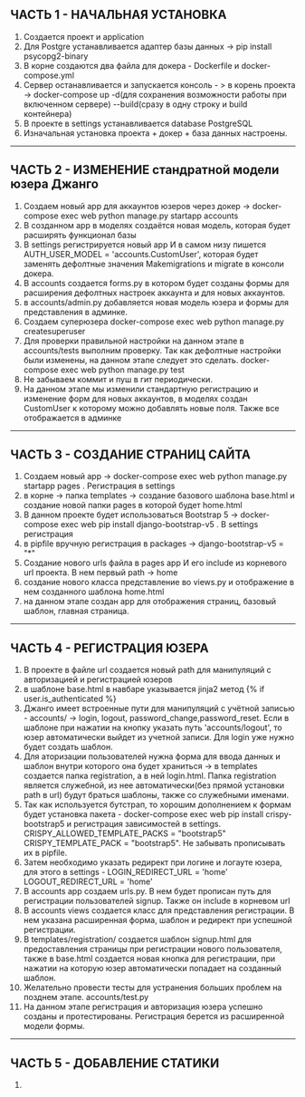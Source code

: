 ЧАСТЬ 1 - НАЧАЛЬНАЯ УСТАНОВКА
----------------------------------------------------------------
1. Создается проект и application
2. Для Postgre устанавливается адаптер базы данных -> pip install psycopg2-binary
3. В корне создаются два файла для докера - Dockerfile и docker-compose.yml
4. Сервер останавливается и запускается консоль - > в корень проекта -> docker-compose up -d(для сохранения возможности работы при включенном сервере) --build(сразу в одну строку и build контейнера)
5. В проекте в settings устанавливается database PostgreSQL
6. Изначальная установка проекта + докер + база данных настроены.

----------------------------------------------------------------
ЧАСТЬ 2 - ИЗМЕНЕНИЕ стандратной модели юзера Джанго
-----------------------------------------------------------------
1. Создаем новый app для аккаунтов юзеров через докер -> docker-compose exec web python manage.py startapp accounts
2. В созданном app в моделях создаётся новая модель, которая будет расширять функционал базы
3. В settings регистрируется новый app И в самом низу пишется AUTH_USER_MODEL = 'accounts.CustomUser', которая будет заменять дефолтные значения
Makemigrations и migrate в консоли докера.
4. В accounts создается forms.py в котором будет созданы формы для расширения дефолтных настроек аккаунта и для новых аккаунтов.
5. в accounts/admin.py добавляется новая модель юзера и формы для представления в админке.
6. Создаем суперюзера docker-compose exec web python manage.py createsuperuser
7. Для проверки правильной настройки на данном этапе в accounts/tests выполним проверку. Так как дефолтные настройки были изменены, на данном этапе следует это сделать. docker-compose exec web python manage.py test
8. Не забываем коммит и пуш в гит периодически.
9. На данном этапе мы изменили стандартную регистрацию и изменение форм для новых аккаунтов, в моделях создан CustomUser к которому можно добавлять новые поля. Также все отображается в админке

-----------------------------------------------------------------
ЧАСТЬ 3 - СОЗДАНИЕ СТРАНИЦ САЙТА
-----------------------------------------------------------------
1. Создаем новый app -> docker-compose exec web python manage.py startapp pages . Регистрация в settings
2. в корне -> папка templates -> создание базового шаблона base.html и создание новой папки pages в которой будет home.html
3. В данном проекте будет использоваться Bootstrap 5 -> docker-compose exec web pip install django-bootstrap-v5 . В settings регистрация
4. в pipfile вручную регистрация в packages -> django-bootstrap-v5 = "*"
5. Создание нового urls файла в pages app И его include из корневого url проекта. В нем первый path -> home
6. создание нового класса представление во views.py и отображение в нем созданного шаблона home.html
7. на данном этапе создан app для отображения страниц, базовый шаблон, главная страница.

------------------------------------------------------------------
ЧАСТЬ 4 - РЕГИСТРАЦИЯ ЮЗЕРА
------------------------------------------------------------------
1. В проекте в файле url создается новый path для манипуляций с авторизацией и регистрацией юзеров
2. в шаблоне base.html в навбаре указывается jinja2 метод {% if user.is_authenticated %}
3. Джанго имеет встроенные пути для манипуляций с учётной записью - accounts/ -> login, logout, password_change,password_reset. Если в шаблоне при нажатии на кнопку указать путь 'accounts/logout', то юзер автоматически выйдет из учетной записи. Для login уже нужно будет создать шаблон.
4. Для аторизации пользователей нужна форма для ввода данных и шаблон внутри которого она будет храниться -> в templates создается папка registration, а в ней login.html. Папка registration является служебной, из нее автоматически(без прямой установки path в url) будут браться шаблоны, также со служебными именами.
5. Так как используется бутстрап, то хорошим дополнением к формам будет установка пакета - docker-compose exec web pip install crispy-bootstrap5 и регистрация зависимостей в settings. CRISPY_ALLOWED_TEMPLATE_PACKS = "bootstrap5" CRISPY_TEMPLATE_PACK = "bootstrap5". Не забывать прописывать их в pipfile.
6. Затем необходимо указать редирект при логине и логауте юзера, для этого в settings - LOGIN_REDIRECT_URL = 'home' LOGOUT_REDIRECT_URL = 'home'
7. В accounts app создаем urls.py. В нем будет прописан путь для регистрации пользователей signup. Также он include в корневом url
8. В accounts views создается класс для представления регистрации. В нем указана расширенная форма, шаблон и редирект при успешной регистрации.
9. В templates/registration/ создается шаблон signup.html для предоставления страницы при регистрации нового пользователя, также в base.html создается новая кнопка для регистрации, при нажатии на которую юзер автоматически попадает на созданный шаблон.
10. Желательно провести тесты для устранения больших проблем на позднем этапе. accounts/test.py
11. На данном этапе регистрация и авторизация юзера успешно созданы и протестированы. Регистрация берется из расширенной модели формы.
-----------------------------------------------------------------
ЧАСТЬ 5 - ДОБАВЛЕНИЕ СТАТИКИ 
-----------------------------------------------------------------
1. 
